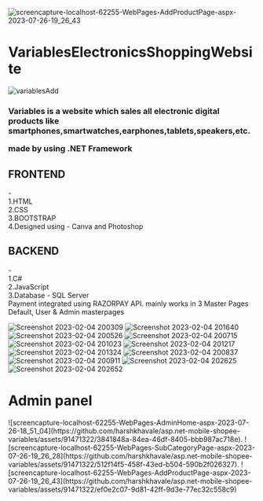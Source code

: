 ![screencapture-localhost-62255-WebPages-AddProductPage-aspx-2023-07-26-19_26_43](https://github.com/harshkhavale/asp.net-mobile-shopee-variables/assets/91471322/d0c864b0-89ec-48ae-9cee-394691adec4a)
# VariablesElectronicsShoppingWebsite
![variablesAdd](https://user-images.githubusercontent.com/91471322/216743873-73ba93b9-00ac-4524-b8c1-404f8a072f9b.png)
<h3>
Variables is a website which sales all electronic digital products like smartphones,smartwatches,earphones,tablets,speakers,etc.

made by using .NET Framework 
</h3 >
<h2>FRONTEND</h2> - 
</br>1.HTML
</br>2.CSS
</br>3.BOOTSTRAP
</br>4.Designed using - Canva and Photoshop
</br><h2>BACKEND</h2> - </br>1.C#
</br>2.JavaScript
</br>3.Database - SQL Server
<br>
Payment integrated using RAZORPAY API.
mainly works in 3 Master Pages Default, User & Admin masterpages

![Screenshot 2023-02-04 200309](https://user-images.githubusercontent.com/91471322/216773871-1c75555a-81f2-4c77-b307-aa987e465716.png)
![Screenshot 2023-02-04 201640](https://user-images.githubusercontent.com/91471322/216773878-6897bb60-e39e-4e76-9005-2fbab05f5feb.png)
![Screenshot 2023-02-04 200526](https://user-images.githubusercontent.com/91471322/216773885-6e530a30-0321-4b1f-9a35-ea1e4fb748bf.png)
![Screenshot 2023-02-04 200715](https://user-images.githubusercontent.com/91471322/216773888-1d8bc4cc-0ea9-4d01-8173-9948533ecaa8.png)
![Screenshot 2023-02-04 201023](https://user-images.githubusercontent.com/91471322/216773899-c15cc12c-ac90-41f0-8fea-c5bae241cc41.png)
![Screenshot 2023-02-04 201217](https://user-images.githubusercontent.com/91471322/216773907-035b066d-2de9-4b5a-8b9a-56a0553573df.png)
![Screenshot 2023-02-04 201324](https://user-images.githubusercontent.com/91471322/216773917-cb41a2d7-e95e-4076-bf31-81341f6f7629.png)
![Screenshot 2023-02-04 200837](https://user-images.githubusercontent.com/91471322/216773921-223576b0-9541-4e51-9f95-2efe4374f735.png)
![Screenshot 2023-02-04 200911](https://user-images.githubusercontent.com/91471322/216773966-b7253aa0-d18b-45f3-acc7-b228e76a3608.png)
![Screenshot 2023-02-04 202625](https://user-images.githubusercontent.com/91471322/216774238-dbfcc316-f389-411f-aab2-db6707c237d0.png)
![Screenshot 2023-02-04 202652](https://user-images.githubusercontent.com/91471322/216774242-f72ea5bd-a6dc-4076-8f52-72ee361dec10.png)
<h1>Admin panel</h1>
![screencapture-localhost-62255-WebPages-AdminHome-aspx-2023-07-26-18_51_04](https://github.com/harshkhavale/asp.net-mobile-shopee-variables/assets/91471322/3841848a-84ea-46df-8405-bbb987ac718e).
![screencapture-localhost-62255-WebPages-SubCategoryPage-aspx-2023-07-26-19_26_28](https://github.com/harshkhavale/asp.net-mobile-shopee-variables/assets/91471322/512f14f5-458f-43ed-b504-590b2f026327).
![screencapture-localhost-62255-WebPages-AddProductPage-aspx-2023-07-26-19_26_43](https://github.com/harshkhavale/asp.net-mobile-shopee-variables/assets/91471322/ef0e2c07-9d81-42ff-9d3e-77ec32c558c9)



